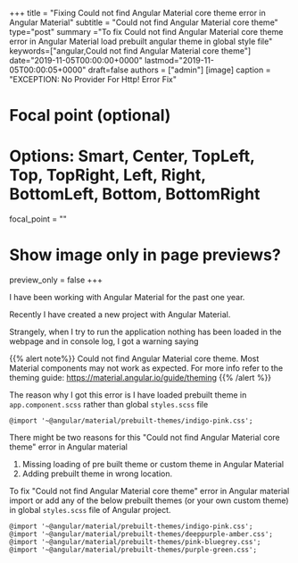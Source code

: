 +++
title = "Fixing Could not find Angular Material core theme error in Angular Material"
subtitle = "Could not find Angular Material core theme"
type="post"
summary ="To fix Could not find Angular Material core theme error in Angular Material load prebuilt angular theme in global style file"
keywords=["angular,Could not find Angular Material core theme"]
date="2019-11-05T00:00:00+0000"
lastmod="2019-11-05T00:00:05+0000"
draft=false
authors = ["admin"]
[image]
  caption = "EXCEPTION: No Provider For Http! Error Fix"

  # Focal point (optional)
  # Options: Smart, Center, TopLeft, Top, TopRight, Left, Right, BottomLeft, Bottom, BottomRight
  focal_point = ""

  # Show image only in page previews?
  preview_only = false
+++

I have been working with Angular Material for the past one year.

Recently I have created a new project with Angular Material.

Strangely, when I try to run the application nothing has been loaded in the webpage and in console log, I got a warning saying 

{{% alert note%}}
Could not find Angular Material core theme. Most Material components may not work as expected. For more info refer to the theming guide: https://material.angular.io/guide/theming
{{% /alert %}}

The reason why I got this error is I have loaded prebuilt theme in `app.component.scss` rather than global `styles.scss` file

```
@import '~@angular/material/prebuilt-themes/indigo-pink.css';
```

There might be two reasons for this "Could not find Angular Material core theme" error in Angular material

1. Missing loading of pre built theme or custom theme in Angular Material
2. Adding prebuilt theme in wrong location.

To fix "Could not find Angular Material core theme" error in Angular material import or add any of the below prebuilt themes (or your own custom theme) in global `styles.scss` file of Angular project.

```
@import '~@angular/material/prebuilt-themes/indigo-pink.css';
@import '~@angular/material/prebuilt-themes/deeppurple-amber.css';
@import '~@angular/material/prebuilt-themes/pink-bluegrey.css';
@import '~@angular/material/prebuilt-themes/purple-green.css';
```
